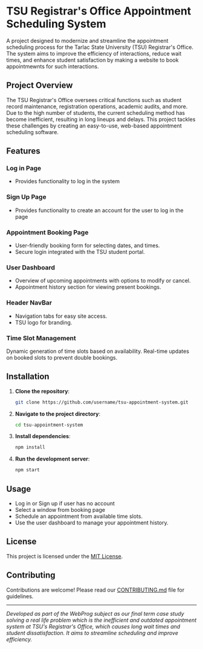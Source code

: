 # TSU Registrar's Office Appointment Scheduling System

A project designed to modernize and streamline the appointment scheduling process for the Tarlac State University (TSU) Registrar's Office. The system aims to improve the efficiency of interactions, reduce wait times, and enhance student satisfaction by making a website to book appointmewnts for such interactions.

## Project Overview
The TSU Registrar's Office oversees critical functions such as student record maintenance, registration operations, academic audits, and more. Due to the high number of students, the current scheduling method has become inefficient, resulting in long lineups and delays. This project tackles these challenges by creating an easy-to-use, web-based appointment scheduling software.

## Features

### Log in Page
- Provides functionality to log in the system

### Sign Up Page
- Provides functionality to create an account for the user to log in the page
  
### Appointment Booking Page
- User-friendly booking form for selecting dates, and times.
- Secure login integrated with the TSU student portal.

### User Dashboard
- Overview of upcoming appointments with options to modify or cancel.
- Appointment history section for viewing present bookings.

### Header NavBar
- Navigation tabs for easy site access.
- TSU logo for branding.

### Time Slot Management
Dynamic generation of time slots based on availability.
Real-time updates on booked slots to prevent double bookings.


## Installation

1. **Clone the repository**:
    ```bash
    git clone https://github.com/username/tsu-appointment-system.git
    ```
2. **Navigate to the project directory**:
    ```bash
    cd tsu-appointment-system
    ```
3. **Install dependencies**:
    ```bash
    npm install
    ```
4. **Run the development server**:
    ```bash
    npm start
    ```

## Usage
- Log in or Sign up if user has no account
- Select a window from booking page
- Schedule an appointment from available time slots.
- Use the user dashboard to manage your appointment history.

## License
This project is licensed under the [MIT License](LICENSE).

## Contributing
Contributions are welcome! Please read our [CONTRIBUTING.md](CONTRIBUTING.md) file for guidelines.

---

*Developed as part of the WebProg subject as our final term case study solving a real life problem which is the inefficient and outdated appointment system at TSU's Registrar's Office, which causes long wait times and student dissatisfaction. It aims to streamline scheduling and improve efficiency.*
